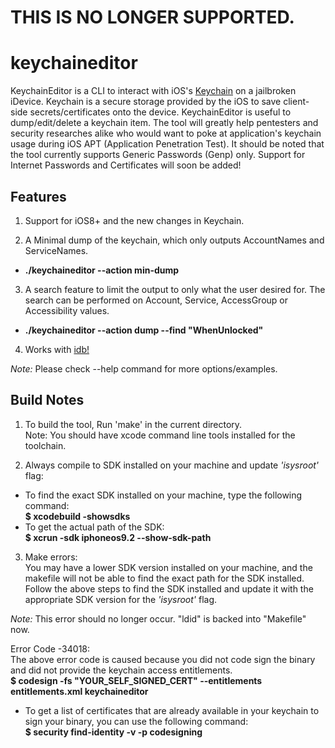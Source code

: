 # THIS IS NO LONGER SUPPORTED.

# keychaineditor
KeychainEditor is a CLI to interact with iOS's [Keychain](https://developer.apple.com/library/ios/documentation/Security/Conceptual/keychainServConcepts/01introduction/introduction.html) on a jailbroken iDevice. Keychain is a secure storage provided by the iOS to save client-side secrets/certificates onto the device. KeychainEditor is useful to dump/edit/delete a keychain item. The tool will greatly help pentesters and security researches alike who would want to poke at application's keychain usage during iOS APT (Application Penetration Test). It should be noted that the tool currently supports Generic Passwords (Genp) only. Support for Internet Passwords and Certificates will soon be added!

## Features
1. Support for iOS8+ and the new changes in Keychain.

2. A Minimal dump of the keychain, which only outputs AccountNames and ServiceNames.
  * **./keychaineditor --action min-dump**

3. A search feature to limit the output to only what the user desired for. The search can be performed on Account, Service, AccessGroup or Accessibility values.
  * **./keychaineditor --action dump --find "WhenUnlocked"**

4. Works with [idb!](http://www.idbtool.com/blog/2015/04/20/new-keychain-editor/)

*Note:* Please check --help command for more options/examples.

## Build Notes

1. To build the tool, Run 'make' in the current directory.<br/>
Note: You should have xcode command line tools installed for the toolchain.

2. Always compile to SDK installed on your machine and update *'isysroot'* flag:<br/>
 * To find the exact SDK installed on your machine, type the following command:<br/>
   **$ xcodebuild -showsdks**<br/>
 * To get the actual path of the SDK:<br/>
   **$ xcrun -sdk iphoneos9.2 --show-sdk-path**

3. Make errors:<br/>
You may have a lower SDK version installed on your machine, and the makefile will not be able to
find the exact path for the SDK installed. Follow the above steps to find the SDK installed
and update it with the appropriate SDK version for the *'isysroot'* flag.

*Note:* This error should no longer occur. "ldid" is backed into "Makefile" now.

Error Code -34018:<br/>
The above error code is caused because you did not code sign the binary and did not provide
the keychain access entitlements.<br/>
**$ codesign -fs "YOUR_SELF_SIGNED_CERT" --entitlements entitlements.xml keychaineditor**
 * To get a list of certificates that are already available in your keychain to sign your binary, you can use the following command:<br/>
   **$ security find-identity -v -p codesigning**
